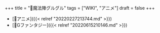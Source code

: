 +++
title = "📝魔法陣グルグル"
tags = ["WIKI", "アニメ"]
draft = false
+++

-   [🔖アニメ]({{< relref "20220227213744.md" >}})
-   [🔖Gファンタジー]({{< relref "20220615210146.md" >}})
